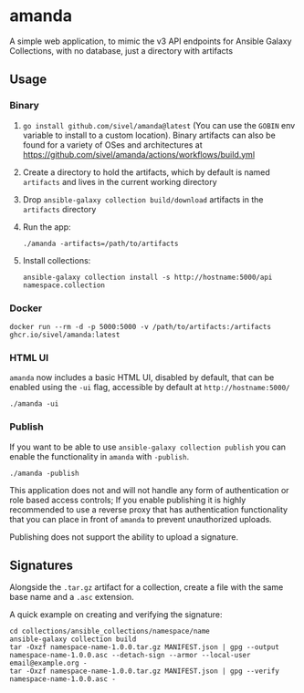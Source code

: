# amanda

A simple web application, to mimic the v3 API endpoints for Ansible Galaxy Collections, with no database, just a directory with artifacts

## Usage

### Binary

1. `go install github.com/sivel/amanda@latest` (You can use the `GOBIN` env variable to install to a custom location). Binary artifacts can also be found for a variety of OSes and architectures at https://github.com/sivel/amanda/actions/workflows/build.yml
1. Create a directory to hold the artifacts, which by default is named `artifacts` and lives in the current working directory
1. Drop `ansible-galaxy collection build/download` artifacts in the `artifacts` directory
1. Run the app:

    ```
    ./amanda -artifacts=/path/to/artifacts
    ```
1. Install collections:

    ```
    ansible-galaxy collection install -s http://hostname:5000/api namespace.collection
    ```

### Docker

```
docker run --rm -d -p 5000:5000 -v /path/to/artifacts:/artifacts ghcr.io/sivel/amanda:latest
```

### HTML UI

`amanda` now includes a basic HTML UI, disabled by default, that can be enabled using the `-ui` flag, accessible by default at `http://hostname:5000/`

```
./amanda -ui
```

### Publish

If you want to be able to use `ansible-galaxy collection publish` you can enable the functionality in `amanda` with `-publish`.

```
./amanda -publish
```

This application does not and will not handle any form of authentication or role based access controls; If you enable publishing it is highly recommended to use a reverse proxy that has authentication functionality that you can place in front of `amanda` to prevent unauthorized uploads.

Publishing does not support the ability to upload a signature.

## Signatures

Alongside the `.tar.gz` artifact for a collection, create a file with the same base name and a `.asc` extension.

A quick example on creating and verifying the signature:

```
cd collections/ansible_collections/namespace/name
ansible-galaxy collection build
tar -Oxzf namespace-name-1.0.0.tar.gz MANIFEST.json | gpg --output namespace-name-1.0.0.asc --detach-sign --armor --local-user email@example.org -
tar -Oxzf namespace-name-1.0.0.tar.gz MANIFEST.json | gpg --verify namespace-name-1.0.0.asc -
```
